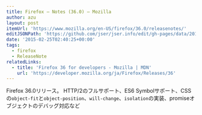 ```yaml
---
title: Firefox — Notes (36.0) — Mozilla
author: azu
layout: post
itemUrl: 'https://www.mozilla.org/en-US/firefox/36.0/releasenotes/'
editJSONPath: 'https://github.com/jser/jser.info/edit/gh-pages/data/2015/02/index.json'
date: '2015-02-25T02:40:25+00:00'
tags:
  - firefox
  - ReleaseNote
relatedLinks:
  - title: 'Firefox 36 for developers - Mozilla | MDN'
    url: 'https://developer.mozilla.org/ja/Firefox/Releases/36'
---
```

Firefox 36.0リリース。
HTTP/2のフルサポート、ES6 Symbolサポート、CSSの`object-fit`と`object-position`、`will-change`、`isolation`の実装、promiseオブジェクトのデバッグ対応など

